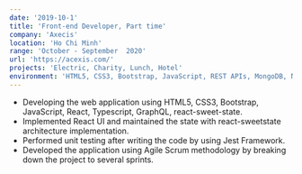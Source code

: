 ```yaml
---
date: '2019-10-1'
title: 'Front-end Developer, Part time'
company: 'Axecis'
location: 'Ho Chi Minh'
range: 'October - September  2020'
url: 'https://acexis.com/'
projects: 'Electric, Charity, Lunch, Hotel'
environment: 'HTML5, CSS3, Bootstrap, JavaScript, REST APIs, MongoDB, NestJS, GraphQL, React, Gatsby, Jest, Storybook, Agile, JIRA.'
---
```


- Developing the web application using HTML5, CSS3, Bootstrap,
JavaScript, React, Typescript, GraphQL, react-sweet-state.
- Implemented React UI and maintained the state with react-sweetstate architecture implementation.
- Performed unit testing after writing the code by using Jest
Framework.
- Developed the application using Agile Scrum methodology by
breaking down the project to several sprints.
